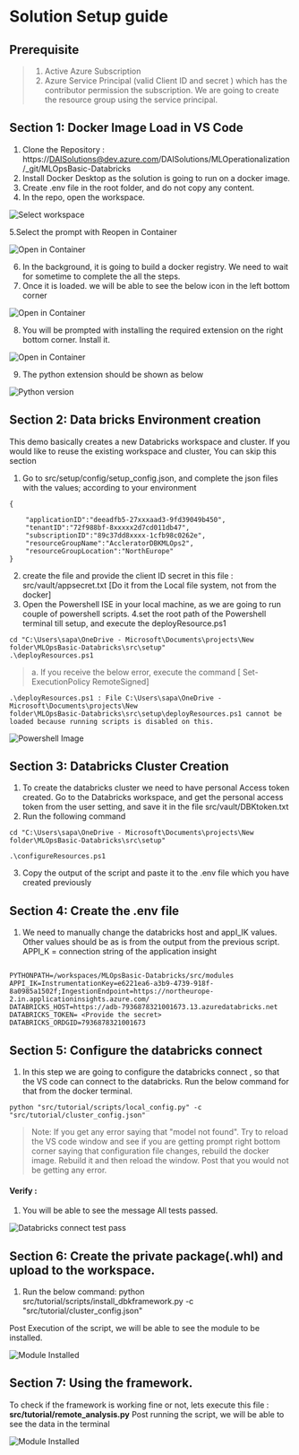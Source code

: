 # Solution Setup guide



## Prerequisite

>1. Active Azure Subscription
>2. Azure Service Principal (valid Client ID and secret ) which has the contributor permission the subscription. We are going to create the resource group using the service principal.

## Section 1: Docker Image Load in VS Code

1.	Clone the Repository : https://DAISolutions@dev.azure.com/DAISolutions/MLOperationalization/_git/MLOpsBasic-Databricks
2.	Install Docker Desktop as the solution is going to run on a docker image.
3.	Create .env file in the root folder, and do not copy any content.
4.	In the repo, open the workspace.

![Select workspace](docs/images/workspaceselection.jpg)

5.Select the prompt with Reopen in Container 

![Open in Container](docs/images/DockerImageLoad.jpg)

6. In the background, it is going to build a docker registry. We need to wait for sometime to complete the all the steps.
7. Once it is loaded. we will be able to see the below icon in the left bottom corner 

![Open in Container](docs/images/pythonversion.jpg)

8.	You will be prompted with installing the required extension on the right bottom corner. Install it.

![Open in Container](docs/images/InstallExtensions.jpg)

9.	The python extension should be shown as below 

![Python version](docs/images/pythonversion.jpg)

## Section 2: Data bricks Environment creation

This  demo basically creates a new Databricks workspace and cluster. If you would like to reuse the existing workspace and cluster, You can skip this section
 
1. Go to src/setup/config/setup_config.json, and complete the json files with the values; according to your environment 
```
{
 
    "applicationID":"deeadfb5-27xxxaad3-9fd39049b450",
    "tenantID":"72f988bf-8xxxxx2d7cd011db47",
    "subscriptionID":"89c37dd8xxxx-1cfb98c0262e",
    "resourceGroupName":"AccleratorDBKMLOps2",
    "resourceGroupLocation":"NorthEurope"
}
```
 
2. create the file and provide the client ID secret in this file : src/vault/appsecret.txt  [Do it from the Local file system, not from the docker]
3. Open the Powershell ISE in your local machine, as we are going to run couple of powershell scripts.
4.set the root path of the Powershell terminal till setup, and execute the deployResource.ps1
 ```
cd "C:\Users\sapa\OneDrive - Microsoft\Documents\projects\New folder\MLOpsBasic-Databricks\src\setup"
.\deployResources.ps1
 ```
>a.	If you receive the below error, execute the  command [
Set-ExecutionPolicy RemoteSigned]

```
.\deployResources.ps1 : File C:\Users\sapa\OneDrive - Microsoft\Documents\projects\New 
folder\MLOpsBasic-Databricks\src\setup\deployResources.ps1 cannot be loaded because running scripts is disabled on this.
```

![Powershell Image](docs/images/PowershellScreen.jpg)

## Section 3: Databricks Cluster Creation

1.	To create the databricks cluster we need to have personal Access token created. Go to the Databricks workspace, and get the personal access token from the user setting, and save it in the file src/vault/DBKtoken.txt
2.	Run the following command
 
 ```
cd "C:\Users\sapa\OneDrive - Microsoft\Documents\projects\New folder\MLOpsBasic-Databricks\src\setup"
 
.\configureResources.ps1
 ```
3.	Copy the output of the script and paste it to the .env file which you have created previously 

## Section 4: Create the .env file


1.	We need to manually change the databricks host and appI_IK values. Other values should be as is from the output from the previous script.
APPI_K = connection string of the application insight
 
 ```
 
PYTHONPATH=/workspaces/MLOpsBasic-Databricks/src/modules
APPI_IK=InstrumentationKey=e6221ea6-a3b9-4739-918f-8a0985a1502f;IngestionEndpoint=https://northeurope-2.in.applicationinsights.azure.com/
DATABRICKS_HOST=https://adb-7936878321001673.13.azuredatabricks.net
DATABRICKS_TOKEN= <Provide the secret>
DATABRICKS_ORDGID=7936878321001673
```

## Section 5: Configure the databricks connect

1.	In this step we are going to configure the databricks connect , so that the VS code can connect to the databricks. Run the below command for that from the docker terminal.

 ```
python "src/tutorial/scripts/local_config.py" -c "src/tutorial/cluster_config.json"
 ```
>Note: If you get any error saying that "model not found". Try to reload the VS code window and see if you are getting prompt  right bottom corner saying that configuration file changes, rebuild the docker image. Rebuild it and then reload the window. Post that you would not be getting any error. 
 
#### Verify :
1.	You will be able to see the message All tests passed.

![Databricks connect test pass](docs/images/databricks-connect-pass.jpg)

## Section 6:  Create the private package(.whl) and upload to the workspace.
1.	Run the below command:
python src/tutorial/scripts/install_dbkframework.py -c "src/tutorial/cluster_config.json"
 
Post  Execution of the script, we will be able to see the module to be installed.

![Module Installed](docs/images/cluster-upload-wheel.jpg)

## Section 7: Using the framework.
 
To check if the framework is working fine or not, lets execute this file : **src/tutorial/remote_analysis.py**
Post running the script, we will be able to see the data in the terminal 

![Module Installed](docs/images/final.jpg)